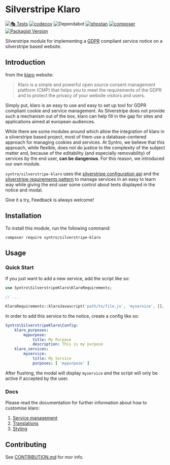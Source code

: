 # Silverstripe Klaro

[![🎭 Tests](https://github.com/syntro-opensource/silverstripe-klaro/workflows/%F0%9F%8E%AD%20Tests/badge.svg)](https://github.com/syntro-opensource/silverstripe-klaro/actions?query=workflow%3A%22%F0%9F%8E%AD+Tests%22+branch%3A%22master%22)
[![codecov](https://codecov.io/gh/syntro-opensource/silverstripe-klaro/branch/master/graph/badge.svg)](https://codecov.io/gh/syntro-opensource/silverstripe-klaro)
![Dependabot](https://img.shields.io/badge/dependabot-active-brightgreen?logo=dependabot)
[![phpstan](https://img.shields.io/badge/PHPStan-enabled-success)](https://github.com/phpstan/phpstan)
[![composer](https://img.shields.io/packagist/dt/syntro/silverstripe-klaro?color=success&logo=composer)](https://packagist.org/packages/syntro/silverstripe-klaro)
[![Packagist Version](https://img.shields.io/packagist/v/syntro/silverstripe-klaro?label=stable&logo=composer)](https://packagist.org/packages/syntro/silverstripe-klaro)

Silverstripe module for implementing a [GDPR](https://en.wikipedia.org/wiki/General_Data_Protection_Regulation) compliant service notice on a silverstripe based website.

## Introduction
from the [klaro](https://kiprotect.com/klaro) website:

> Klaro is a simple and powerful open source consent management platform (CMP) that helps you to meet the requirements of the GDPR and to protect the privacy of your website visitors and users.

Simply put, klaro is an easy to use and easy to set up tool for GDPR compliant
cookie and service management. As Silverstripe does not provide such a mechanism
out of the box, klaro can help fill in the gap for sites and applications
aimed at european audiences.

While there are some modules around which allow the integration of klaro in a
silverstripe based project, most of them use a database-centered approach for
managing cookies and services. At Syntro, we believe that this approach, while
flexible, does not do justice to the complexity of the subject matter and,
because of the editability (and especially removability) of services by the end
user, **can be dangerous**. For this reason, we introduced our own module.

`syntro/silverstripe-klaro` uses the
[silverstripe configuration api](https://docs.silverstripe.org/en/4/developer_guides/configuration/configuration/)
and the [silverstripe requirements pattern](https://docs.silverstripe.org/en/4/developer_guides/templates/requirements/)
to manage services in an easy to learn way while giving the end user some control
about texts displayed in the notice and modal.

Give it a try, Feedback is always welcome!

## Installation
To install this module, run the following command:
```
composer require syntro/silverstripe-klaro
```

## Usage
### Quick Start
If you just want to add a new service, add the script like so:
```php
use Syntro\SilverstripeKlaro\KlaroRequirements;

// ...

KlaroRequirements::klaroJavascript('path/to/file.js', 'myservice', [], KlaroRequirements::SERVE_ALWAYS);

```
In order to add this service to the notice, create a config like so:
```yaml
Syntro\SilverstripeKlaro\Config:
    klaro_purposes:
        mypurpose:
            title: My Purpose
            description: This is my purpose
    klaro_services:
        myservice:
            title: My Service
            purposes: [ 'mypurpose' ]
```
After flushing, the modal will display `myservice` and the script will only be
active if accepted by the user.

### Docs
Please read the documentation for further information about how to customise klaro:
1. [Service management](docs/en/service_management.md)
2. [Translations](docs/en/translations.md)
3. [Styling](docs/en/styling.md)

## Contributing
See [CONTRIBUTION.md](CONTRIBUTION.md) for mor info.
